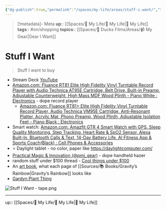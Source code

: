 ```yaml
---
{"dg-publish":true,"permalink":"/spaces/my-life/areas/stuff-i-want/","title":"Stuff I Want"}
---
```


> [!metadata]- Meta
> **up**:: [[Spaces/🤘 My Life/🤘 My Life\|🤘 My Life]]
> **tags**::  #on/shopping
> **topics**:: [[Spaces/🦆 Ducks Films/Areas/📹 My Gear\|Gear I Want]]


# Stuff I Want

> Stuff I want to buy

- Stream Deck [YouTube](https://youtu.be/I2oQRo3k3to)
- [Amazon.com: Fluance RT81 Elite High Fidelity Vinyl Turntable Record Player with Audio Technica AT95E Cartridge, Belt Drive, Built-in Preamp, Adjustable Counterweight, High Mass MDF Wood Plinth - Piano White : Electronics](https://www.amazon.com/dp/B0961BP3F1?ref_=cm_sw_r_apin_dp_KHQ7GJ0S2BJ8VABF30MK) - dope record player
	- [Amazon.com: Fluance RT81+ Elite High Fidelity Vinyl Turntable Record Player, Audio Technica VM95E Cartridge, Anti-Resonant Platter, Acrylic Mat, Phono Preamp, Wood Plinth, Adjustable Isolation Feet - Piano Black : Electronics](https://a.co/d/bf1byf4)
- Smart watch: [Amazon.com: Amazfit GTR 4 Smart Watch with GPS, Sleep Quality Monitoring, Step Tracking, Heart Rate & SpO2 Sensor, Alexa Built-In, Bluetooth Calls & Text, 14-Day Battery Life, AI Fitness App & Sports Coach(Black) : Cell Phones & Accessories](https://a.co/d/0WR0IGB)
- ⭐️ Daylight tablet - no color, paper like https://daylightcomputer.com/
- [Practical Magic & Innovation (@pmi\_gear)](https://www.instagram.com/pmi_gear?igsh=aDE3Z2JqNDE0eWhu) - dope handheld hazer
- random stuff under $100 thread - [Cool things under $100](https://x.com/gregoryhansell/status/1808344587225743431?s=46)
- An [art book](https://www.amazon.com/Pictures-Showing-Happens-Pynchons-Gravitys/dp/0977312798?dplnkId=739a2a5c-aa96-4ed3-a488-8a3a8f19d82f&nodl=1#customerReviews), what each page of [[Sources/📚 Books/Gravity’s Rainbow\|Gravity’s Rainbow]] looks like
- [Gardyn Plant Thing](https://mygardyn.com)


![Stuff I Want - tape.png](/img/user/Extras/Attachments/Stuff%20I%20Want%20-%20tape.png)


---
up:: [[Spaces/🤘 My Life/🤘 My Life\|🤘 My Life]]

